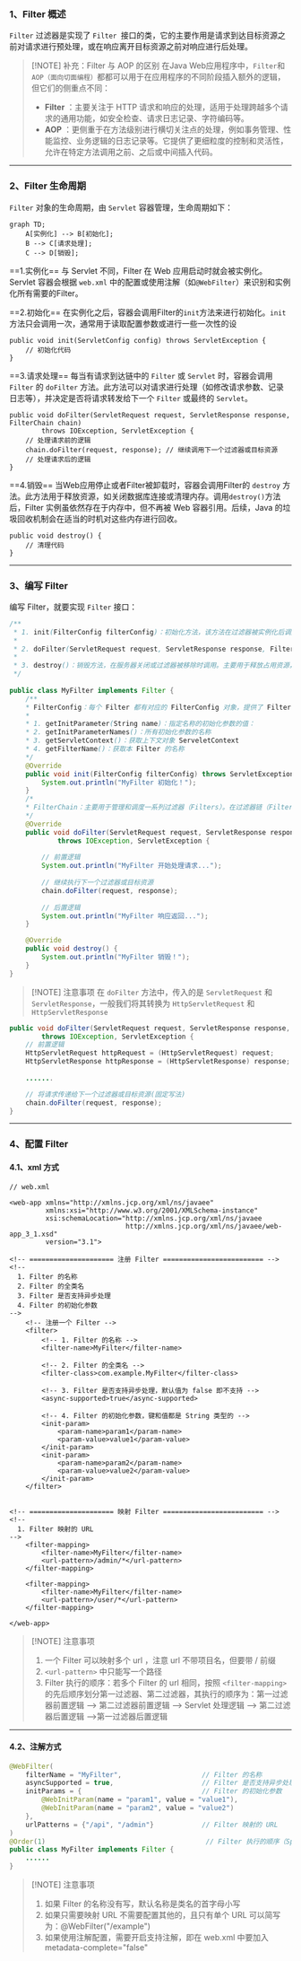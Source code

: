 ### 1、Filter 概述

`Filter` 过滤器是实现了 `Filter `接口的类，它的主要作用是请求到达目标资源之前对请求进行预处理，或在响应离开目标资源之前对响应进行后处理。

> [!NOTE] 补充：Filter 与 AOP 的区别
> 在Java Web应用程序中，`Filter`和`AOP（面向切面编程）`都都可以用于在应用程序的不同阶段插入额外的逻辑，但它们的侧重点不同：
> - **Filter** ：主要关注于 HTTP 请求和响应的处理，适用于处理跨越多个请求的通用功能，如安全检查、请求日志记录、字符编码等。
> - **AOP** ：更侧重于在方法级别进行横切关注点的处理，例如事务管理、性能监控、业务逻辑的日志记录等。它提供了更细粒度的控制和灵活性，允许在特定方法调用之前、之后或中间插入代码。

---



### 2、Filter 生命周期

`Filter` 对象的生命周期，由 `Servlet` 容器管理，生命周期如下：
```mermaid
graph TD;
    A[实例化] --> B[初始化];
    B --> C[请求处理];
    C --> D[销毁];
```

==1.实例化==
与 Servlet 不同，Filter 在 Web 应用启动时就会被实例化。Servlet 容器会根据 `web.xml` 中的配置或使用注解（如`@WebFilter`）来识别和实例化所有需要的Filter。

==2.初始化==
在实例化之后，容器会调用Filter的`init`方法来进行初始化。`init` 方法只会调用一次，通常用于读取配置参数或进行一些一次性的设
```
public void init(ServletConfig config) throws ServletException {
    // 初始化代码
}
```

==3.请求处理==
每当有请求到达链中的 `Filter` 或 `Servlet` 时，容器会调用 `Filter` 的 `doFilter` 方法。此方法可以对请求进行处理（如修改请求参数、记录日志等），并决定是否将请求转发给下一个 `Filter` 或最终的 `Servlet`。
```
public void doFilter(ServletRequest request, ServletResponse response, FilterChain chain) 
        throws IOException, ServletException {
    // 处理请求前的逻辑
    chain.doFilter(request, response); // 继续调用下一个过滤器或目标资源
    // 处理请求后的逻辑
}
```

==4.销毁==
当Web应用停止或者Filter被卸载时，容器会调用Filter的 `destroy` 方法。此方法用于释放资源，如关闭数据库连接或清理内存。调用`destroy()`方法后，Filter 实例虽依然存在于内存中，但不再被 Web 容器引用。后续，Java 的垃圾回收机制会在适当的时机对这些内存进行回收。
```
public void destroy() {
    // 清理代码
}
```

---



### 3、编写 Filter

编写 Filter，就要实现 `Filter` 接口：
```java
/**
 * 1. init(FilterConfig filterConfig)：初始化方法，该方法在过滤器被实例化后调用。主要用于执行初始化任务，例如读取 FilterConfig 提供的初始化参数、加载必要资源等。
 * 
 * 2. doFilter(ServletRequest request, ServletResponse response, FilterChain chain) ：过滤方法，用于对请求和响应进行预处理或后处理。该方法可以执行前置逻辑、调用下一个过滤器或最终目标资源，并在返回时执行后置逻辑。
 * 
 * 3. destroy()：销毁方法，在服务器关闭或过滤器被移除时调用。主要用于释放占用资源，例如关闭数据库连接、清理缓存等，确保应用程序正常回收资源。
 */
 
public class MyFilter implements Filter {
    /**
    * FilterConfig：每个 Filter 都有对应的 FilterConfig 对象，提供了 Filter 的初始化参数以及 ServletContext 的访问接口
    * 
    * 1. getInitParameter(String name)：指定名称的初始化参数的值：
    * 2. getInitParameterNames()：所有初始化参数的名称
    * 3. getServletContext()：获取上下文对象 ServeletContext
    * 4. getFilterName()：获取本 Filter 的名称
    */
    @Override
    public void init(FilterConfig filterConfig) throws ServletException {
        System.out.println("MyFilter 初始化！");
    }
	/*
	* FilterChain：主要用于管理和调度一系列过滤器（Filters）。在过滤器链（Filter Chain）中，过滤器按特定顺序一个一个被调用，每个过滤器有机会对请求和响应进行处理，并将它们传递给链中的下一个过滤器。最终，链中的最后一个过滤器将请求交给目标资源（如一个 Servlet）。
	*/
    @Override
    public void doFilter(ServletRequest request, ServletResponse response, FilterChain chain) 
            throws IOException, ServletException {
            
		// 前置逻辑
        System.out.println("MyFilter 开始处理请求...");
        
        // 继续执行下一个过滤器或目标资源
        chain.doFilter(request, response);
        
        // 后置逻辑
        System.out.println("MyFilter 响应返回...");
    }

    @Override
    public void destroy() {
        System.out.println("MyFilter 销毁！");
    }
}
```


> [!NOTE] 注意事项
> 在 `doFilter` 方法中，传入的是 `ServletRequest` 和 `ServletResponse`，一般我们将其转换为 `HttpServletRequest` 和 `HttpServletResponse`
```java
public void doFilter(ServletRequest request, ServletResponse response, FilterChain chain)
        throws IOException, ServletException {
    // 前置逻辑
    HttpServletRequest httpRequest = (HttpServletRequest) request;
    HttpServletResponse httpResponse = (HttpServletResponse) response;  
    
	.......

    // 将请求传递给下一个过滤器或目标资源(固定写法)
    chain.doFilter(request, response);
}
```

---



### 4、配置 Filter
#### 4.1、xml 方式

```
// web.xml

<web-app xmlns="http://xmlns.jcp.org/xml/ns/javaee"
         xmlns:xsi="http://www.w3.org/2001/XMLSchema-instance"
         xsi:schemaLocation="http://xmlns.jcp.org/xml/ns/javaee
                             http://xmlns.jcp.org/xml/ns/javaee/web-app_3_1.xsd"
         version="3.1">

<!-- ===================== 注册 Filter ========================= -->
<!--
  1. Filter 的名称
  2. Filter 的全类名
  3. Filter 是否支持异步处理
  4. Filter 的初始化参数
-->
	<!-- 注册一个 Filter -->
    <filter>
        <!-- 1. Filter 的名称 -->
        <filter-name>MyFilter</filter-name>      
        
        <!-- 2. Filter 的全类名 -->
        <filter-class>com.example.MyFilter</filter-class> 
        
        <!-- 3. Filter 是否支持异步处理，默认值为 false 即不支持 -->
        <async-supported>true</async-supported>          
        
        <!-- 4. Filter 的初始化参数，键和值都是 String 类型的 -->
        <init-param>
            <param-name>param1</param-name>
            <param-value>value1</param-value>
        </init-param>
        <init-param>
            <param-name>param2</param-name>
            <param-value>value2</param-value>
        </init-param>
    </filter>

	
<!-- ===================== 映射 Filter ========================= -->
<!--
  1. Filter 映射的 URL
-->
    <filter-mapping>                                      
        <filter-name>MyFilter</filter-name>                 
        <url-pattern>/admin/*</url-pattern>              
    </filter-mapping>

    <filter-mapping>                                     
        <filter-name>MyFilter</filter-name>                  
        <url-pattern>/user/*</url-pattern>                     
    </filter-mapping>

</web-app>
```

> [!NOTE] 注意事项
> 1.  一个 Filter 可以映射多个 url ，注意 url 不带项目名，但要带 / 前缀
> 2. `<url-pattern>` 中只能写一个路径
> 3. Filter 执行的顺序：若多个 Filter 的 url 相同，按照 `<filter-mapping>` 的先后顺序划分第一过滤器、第二过滤器，其执行的顺序为：第一过滤器前置逻辑 --> 第二过滤器前置逻辑 --> Servlet 处理逻辑 --> 第二过滤器后置逻辑 -->第一过滤器后置逻辑

---



#### 4.2、注解方式
```java
@WebFilter(
    filterName = "MyFilter",                    // Filter 的名称
    asyncSupported = true,                      // Filter 是否支持异步处理
    initParams = {                              // Filter 的初始化参数
        @WebInitParam(name = "param1", value = "value1"),
        @WebInitParam(name = "param2", value = "value2")
    },
    urlPatterns = {"/api", "/admin"}            // Filter 映射的 URL
)     
@Order(1)                                        // Filter 执行的顺序（Spring 环境下，可以使用 @Order 注解来指定过滤器的顺序）
public class MyFilter implements Filter {
    ......
}
```

> [!NOTE] 注意事项
> 1. 如果 Filter 的名称没有写，默认名称是类名的首字母小写
> 2. 如果只需要映射 URL 不需要配置其他的，且只有单个 URL 可以简写为：@WebFilter("/example")
> 3. 如果使用注解配置，需要开启支持注解，即在 web.xml 中要加入 metadata-complete="false"

